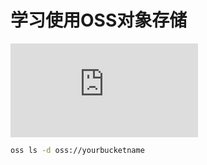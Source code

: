 # 学习使用OSS对象存储

![OSS 命令使用文档](https://help.aliyun.com/document_detail/50452.html) 

```bash
oss ls -d oss://yourbucketname
```
